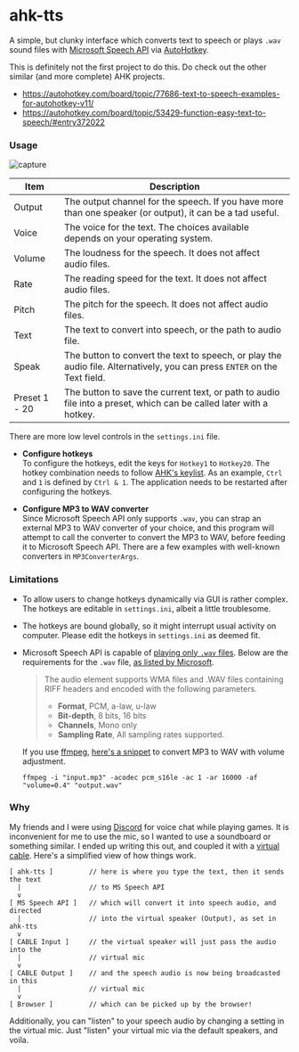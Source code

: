 ahk-tts
===

A simple, but clunky interface which converts text to speech or plays `.wav` sound files with [Microsoft Speech API](https://msdn.microsoft.com/en-us/library/ms723602%28v=vs.85%29.aspx) via [AutoHotkey](https://autohotkey.com/).

This is definitely not the first project to do this. Do check out the other similar (and more complete) AHK projects.

- https://autohotkey.com/board/topic/77686-text-to-speech-examples-for-autohotkey-v11/
- https://autohotkey.com/board/topic/53429-function-easy-text-to-speech/#entry372022


### Usage

![capture](https://user-images.githubusercontent.com/3540471/29443871-9ccf3bec-840d-11e7-961e-bfe94ed3516a.png)

| Item   | Description |
| ------ | --- |
| Output | The output channel for the speech. If you have more than one speaker (or output), it can be a tad useful. |
| Voice  | The voice for the text. The choices available depends on your operating system. |
| Volume | The loudness for the speech. It does not affect audio files. |
| Rate   | The reading speed for the text. It does not affect audio files. |
| Pitch  | The pitch for the speech. It does not affect audio files. |
| Text   | The text to convert into speech, or the path to audio file. |
| Speak  | The button to convert the text to speech, or play the audio file. Alternatively, you can press `ENTER` on the Text field. |
| Preset 1 - 20 | The button to save the current text, or path to audio file into a preset, which can be called later with a hotkey. |

There are more low level controls in the `settings.ini` file.

- **Configure hotkeys** <br>
    To configure the hotkeys, edit the keys for `Hotkey1` to `Hotkey20`. The hotkey combination needs to follow [AHK's keylist](https://autohotkey.com/docs/KeyList.htm). As an example, `Ctrl` and `1` is defined by `Ctrl & 1`. The application needs to be restarted after configuring the hotkeys.

- **Configure MP3 to WAV converter** <br>
    Since Microsoft Speech API only supports `.wav`, you can strap an external MP3 to WAV converter of your choice, and this program will attempt to call the converter to convert the MP3 to WAV, before feeding it to Microsoft Speech API. There are a few examples with well-known converters in `MP3ConverterArgs`.


### Limitations

- To allow users to change hotkeys dynamically via GUI is rather complex. The hotkeys are editable in `settings.ini`, albeit a little troublesome.

- The hotkeys are bound globally, so it might interrupt usual activity on computer. Please edit the hotkeys in `settings.ini` as deemed fit.

- Microsoft Speech API is capable of [playing only `.wav` files](https://msdn.microsoft.com/en-us/library/jj127898.aspx#Playback). Below are the requirements for the `.wav` file, [as listed by Microsoft](https://msdn.microsoft.com/en-us/library/hh378414.aspx).
  
  > The audio element supports WMA files and .WAV files containing RIFF headers and encoded with the following parameters.
  > 
  > - **Format**, PCM, a-law, u-law
  > - **Bit-depth**, 8 bits, 16 bits
  > - **Channels**, Mono only
  > - **Sampling Rate**, All sampling rates supported.
  
  If you use [ffmpeg](https://ffmpeg.org/), [here's a snippet](http://stackoverflow.com/questions/13358287/how-to-convert-any-mp3-file-to-wav-16khz-mono-16bit) to convert MP3 to WAV with volume adjustment.
  
  `ffmpeg -i "input.mp3" -acodec pcm_s16le -ac 1 -ar 16000 -af "volume=0.4" "output.wav"`


### Why

My friends and I were using [Discord](https://discordapp.com/) for voice chat while playing games. It is inconvenient for me to use the mic, so I wanted to use a soundboard or something similar. I ended up writing this out, and coupled it with a [virtual cable](http://vb-audio.pagesperso-orange.fr/Cable/index.htm). Here's a simplified view of how things work.

```
[ ahk-tts ]         // here is where you type the text, then it sends the text
  |                 // to MS Speech API
  v
[ MS Speech API ]   // which will convert it into speech audio, and directed
  |                 // into the virtual speaker (Output), as set in ahk-tts
  v
[ CABLE Input ]     // the virtual speaker will just pass the audio into the
  |                 // virtual mic
  v
[ CABLE Output ]    // and the speech audio is now being broadcasted in this
  |                 // virtual mic
  v
[ Browser ]         // which can be picked up by the browser!
```

Additionally, you can "listen" to your speech audio by changing a setting in the virtual mic. Just "listen" your virtual mic via the default speakers, and voila.
